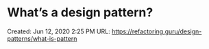 # What’s a design pattern?

Created: Jun 12, 2020 2:25 PM
URL: https://refactoring.guru/design-patterns/what-is-pattern